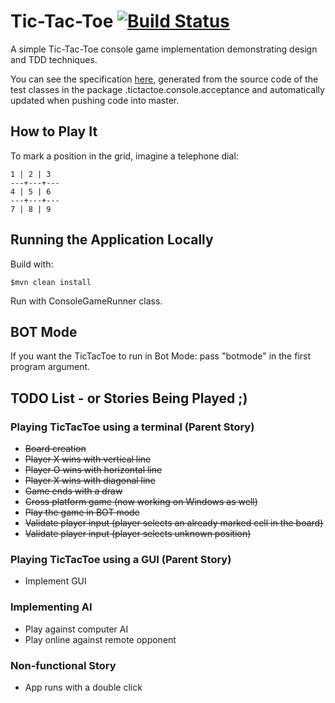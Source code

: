 # Tic-Tac-Toe [![Build Status](https://travis-ci.org/rafaelfiume/tictactoe.svg?branch=master)](https://travis-ci.org/rafaelfiume/tictactoe)

A simple Tic-Tac-Toe console game implementation demonstrating design and TDD techniques.

You can see the specification [here](http://rafaelfiume.github.io/tictactoe), generated from the source code of the test classes
in the package .tictactoe.console.acceptance and automatically updated when pushing code into master.

## How to Play It

To mark a position in the grid, imagine a telephone dial:

    1 | 2 | 3
    ---+---+---
    4 | 5 | 6
    ---+---+---
    7 | 8 | 9

## Running the Application Locally

Build with:

    $mvn clean install

Run with ConsoleGameRunner class.

## BOT Mode

If you want the TicTacToe to run in Bot Mode: pass "botmode" in the first program argument.

## TODO List - or Stories Being Played ;)

### Playing TicTacToe using a terminal (Parent Story)
* ~~Board creation~~
* ~~Player X wins with vertical line~~
* ~~Player O wins with horizontal line~~
* ~~Player X wins with diagonal line~~
* ~~Game ends with a draw~~
* ~~Cross platform game (now working on Windows as well)~~
* ~~Play the game in BOT mode~~
* ~~Validate player input (player selects an already marked cell in the board)~~
* ~~Validate player input (player selects unknown position)~~

### Playing TicTacToe using a GUI (Parent Story)
* Implement GUI

### Implementing AI
* Play against computer AI
* Play online against remote opponent

### Non-functional Story
* App runs with a double click
